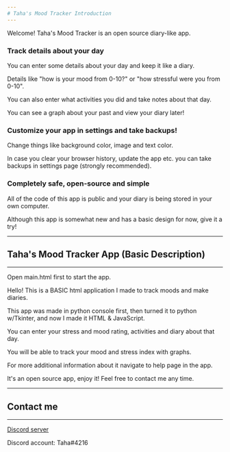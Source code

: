 ```yaml
---
# Taha's Mood Tracker Introduction
---
```

Welcome! Taha's Mood Tracker is an open source diary-like app.

### Track details about your day

You can enter some details about your day and keep it like a diary.

Details like "how is your mood from 0-10?" or "how stressful were you from 0-10".

You can also enter what activities you did and take notes about that day.

You can see a graph about your past and view your diary later!

### Customize your app in settings and take backups!

Change things like background color, image and text color.

In case you clear your browser history, update the app etc. you can take backups in settings page (strongly recommended).

### Completely safe, open-source and simple

All of the code of this app is public and your diary is being stored in your own computer.

Although this app is somewhat new and has a basic design for now, give it a try!

----
## Taha's Mood Tracker App (Basic Description)
----
Open main.html first to start the app.

Hello! This is a BASIC html application I made to track moods and make diaries.

This app was made in python console first, then turned it to python w/Tkinter, and now I made it HTML & JavaScript.

You can enter your stress and mood rating, activities and diary about that day.

You will be able to track your mood and stress index with graphs.

For more additional information about it navigate to help page in the app.

It's an open source app, enjoy it! Feel free to contact me any time.

----
## Contact me
----
[Discord server](https://discord.gg/NYnQNTE)

Discord account: Taha#4216